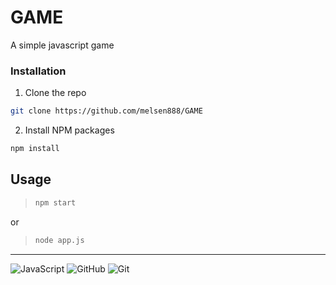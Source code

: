 # GAME
A simple javascript game

### Installation
1. Clone the repo 
```sh 
git clone https://github.com/melsen888/GAME
```
2. Install NPM packages
```sh
npm install
```

## Usage

> ```sh
> npm start
> ```
 or 
> ``` sh 
> node app.js
> ```


<hr/>

![JavaScript](https://img.shields.io/badge/-JavaScript-black?style=plastic&logo=javascript)
![GitHub](https://img.shields.io/badge/-GitHub-181717?style=plastic&logo=github)
![Git](https://img.shields.io/badge/-Git-black?style=plastic&logo=git)
